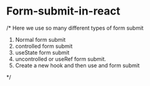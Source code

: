 # Form-submit-in-react

/*
Here we use so many different types of form submit

1. Normal form submit
2. controlled form submit
3. useState form submit
4. uncontrolled or useRef form submit.
5. Create a new hook and then use and  form submit

*/
